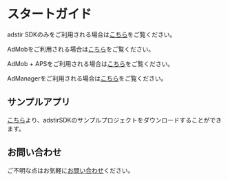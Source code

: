 # スタートガイド

adstir SDKのみをご利用される場合は[こちら](adstir/index.md)をご覧ください。

AdMobをご利用される場合は[こちら](admob/index.md)をご覧ください。

AdMob + APSをご利用される場合は[こちら](aps/init.md)をご覧ください。

AdManagerをご利用される場合は[こちら](admanager/index.md)をご覧ください。

## サンプルアプリ
[こちら]({{sample_url}})より、adstirSDKのサンプルプロジェクトをダウンロードすることができます。

## お問い合わせ
ご不明な点はお気軽に[お問い合わせ](https://ja.ad-stir.com/contact)ください。